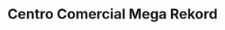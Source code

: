 ---
title: "Centro Comercial Mega Rekord"
url: /brena/centro-comercial-mega-rekord/
shop: centro comercial
---